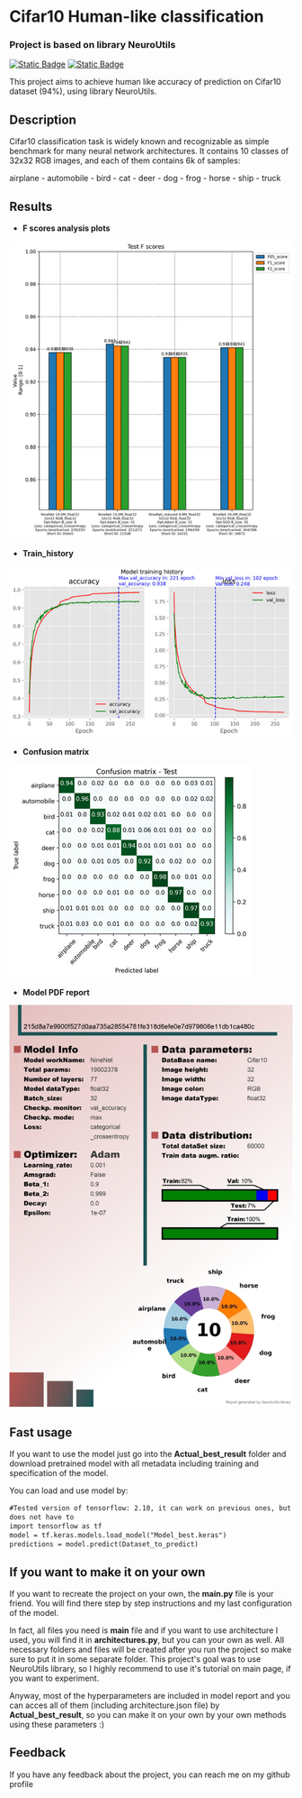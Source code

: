 
# Cifar10 Human-like classification
### Project is based on library NeuroUtils
[![Static Badge](https://img.shields.io/badge/NeuroUtils_GitHub-0.2.3-purple)](https://github.com/Se-Boruk/NeuroUtils) [![Static Badge](https://img.shields.io/badge/NeuroUtils_PyPi-0.2.3-blue)](https://pypi.org/project/NeuroUtils/)

This project aims to achieve human like accuracy of prediction on Cifar10 dataset (94%), using library NeuroUtils. 

## Description
Cifar10 classification task is widely known and recognizable as simple benchmark for many neural network architectures. It contains 10 classes of 32x32 RGB  images, and each of them contains 6k of samples:  

airplane - automobile - bird - cat - deer - dog - frog - horse - ship - truck
## Results
- **F scores analysis plots**

![alt text](https://github.com/Se-Boruk/Cifar10_Classification/blob/master/ReadMe_files/Test%20F%20scores.jpg)

- **Train_history**

![alt text](https://github.com/Se-Boruk/Cifar10_Classification/blob/master/ReadMe_files/Overall%20train%20history.jpg)

- **Confusion matrix** 

![alt text](https://github.com/Se-Boruk/Cifar10_Classification/blob/master/ReadMe_files/Conf_matrix%20Test.jpg)

- **Model PDF report** 

![alt text](https://github.com/Se-Boruk/Cifar10_Classification/blob/master/ReadMe_files/Model_preview.jpg)

## Fast usage
If you want to use the model just go into the **Actual_best_result** folder and download pretrained model with all metadata including training and specification of the model.

You can load and use model by:
```
#Tested version of tensorflow: 2.10, it can work on previous ones, but does not have to
import tensorflow as tf
model = tf.keras.models.load_model("Model_best.keras")
predictions = model.predict(Dataset_to_predict)
```
## If you want to make it on your own
If you want to recreate the project on your own, the **main.py** file is your friend. 
You will find there step by step instructions and my last configuration of the model.

In fact, all files you need is **main** file and if you want to use architecture I used, you will find it in **architectures.py**, but you can your own as well. 
All necessary folders and files will be created after you run the project so make sure to put it in some separate folder. 
This project's goal was to use NeuroUtils library, so I highly recommend to use it's tutorial on main page, if you want to experiment.

Anyway, most of the hyperparameters are included in model report and you can acces all of them (including architecture.json file) by **Actual_best_result**, so you can make it on your own by your own methods using these parameters :)


## Feedback

If you have any feedback about the project, you can reach me on my github profile

